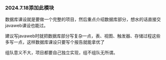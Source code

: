 ### 2024.7.18添加此模块

数据库课设就是要做一个完整的项目，然后重点介绍数据库部分，想水的话直接交javaweb课设也能过。

建议写javaweb时就把数据库部分写复杂一点，表、视图、触发器、存储过程这些多写一点，这样数据库课设只要写个报告就能拿优了

组队意义不大，项目都要自己独立实现，组不组队无所谓。

